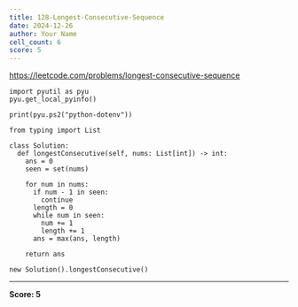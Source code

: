 ```yaml
---
title: 128-Longest-Consecutive-Sequence
date: 2024-12-26
author: Your Name
cell_count: 6
score: 5
---
```


https://leetcode.com/problems/longest-consecutive-sequence


```
import pyutil as pyu
pyu.get_local_pyinfo()
```


```
print(pyu.ps2("python-dotenv"))
```


```
from typing import List
```


```
class Solution:
  def longestConsecutive(self, nums: List[int]) -> int:
    ans = 0
    seen = set(nums)

    for num in nums:
      if num - 1 in seen:
        continue
      length = 0
      while num in seen:
        num += 1
        length += 1
      ans = max(ans, length)

    return ans
```


```
new Solution().longestConsecutive()
```


---
**Score: 5**